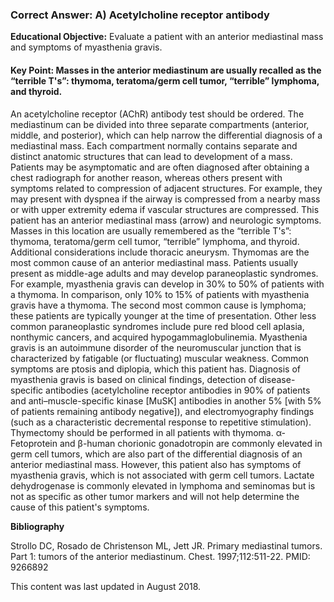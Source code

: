 
### Correct Answer: A) Acetylcholine receptor antibody 

**Educational Objective:** Evaluate a patient with an anterior mediastinal mass and symptoms of myasthenia gravis.

#### **Key Point:** Masses in the anterior mediastinum are usually recalled as the “terrible T's”: thymoma, teratoma/germ cell tumor, “terrible” lymphoma, and thyroid.

An acetylcholine receptor (AChR) antibody test should be ordered. The mediastinum can be divided into three separate compartments (anterior, middle, and posterior), which can help narrow the differential diagnosis of a mediastinal mass. Each compartment normally contains separate and distinct anatomic structures that can lead to development of a mass. Patients may be asymptomatic and are often diagnosed after obtaining a chest radiograph for another reason, whereas others present with symptoms related to compression of adjacent structures. For example, they may present with dyspnea if the airway is compressed from a nearby mass or with upper extremity edema if vascular structures are compressed.
This patient has an anterior mediastinal mass (arrow) and neurologic symptoms. Masses in this location are usually remembered as the “terrible T's”: thymoma, teratoma/germ cell tumor, “terrible” lymphoma, and thyroid. Additional considerations include thoracic aneurysm. Thymomas are the most common cause of an anterior mediastinal mass. Patients usually present as middle-age adults and may develop paraneoplastic syndromes. For example, myasthenia gravis can develop in 30% to 50% of patients with a thymoma. In comparison, only 10% to 15% of patients with myasthenia gravis have a thymoma. The second most common cause is lymphoma; these patients are typically younger at the time of presentation. Other less common paraneoplastic syndromes include pure red blood cell aplasia, nonthymic cancers, and acquired hypogammaglobulinemia.
Myasthenia gravis is an autoimmune disorder of the neuromuscular junction that is characterized by fatigable (or fluctuating) muscular weakness. Common symptoms are ptosis and diplopia, which this patient has. Diagnosis of myasthenia gravis is based on clinical findings, detection of disease-specific antibodies (acetylcholine receptor antibodies in 90% of patients and anti–muscle-specific kinase [MuSK] antibodies in another 5% [with 5% of patients remaining antibody negative]), and electromyography findings (such as a characteristic decremental response to repetitive stimulation). Thymectomy should be performed in all patients with thymoma.
α-Fetoprotein and β-human chorionic gonadotropin are commonly elevated in germ cell tumors, which are also part of the differential diagnosis of an anterior mediastinal mass. However, this patient also has symptoms of myasthenia gravis, which is not associated with germ cell tumors.
Lactate dehydrogenase is commonly elevated in lymphoma and seminomas but is not as specific as other tumor markers and will not help determine the cause of this patient's symptoms.

**Bibliography**

Strollo DC, Rosado de Christenson ML, Jett JR. Primary mediastinal tumors. Part 1: tumors of the anterior mediastinum. Chest. 1997;112:511-22. PMID: 9266892

This content was last updated in August 2018.